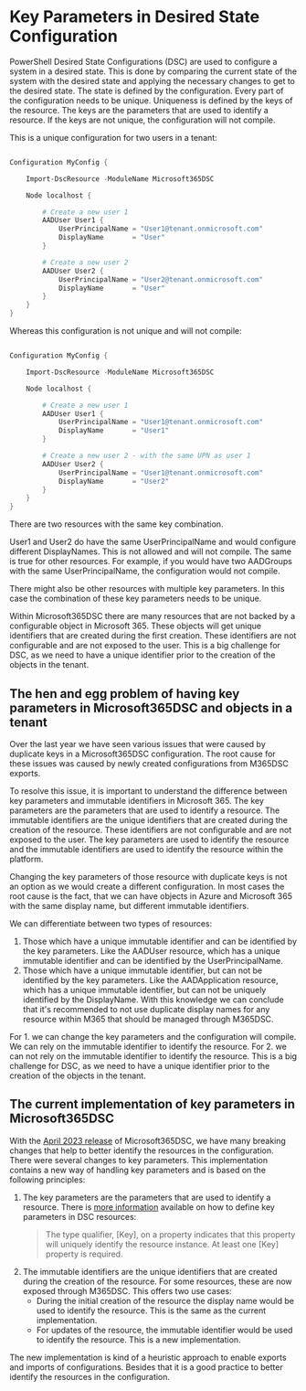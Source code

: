 # Key Parameters in Desired State Configuration

PowerShell Desired State Configurations (DSC) are used to configure a system in a desired state. This is done by comparing the current state of the system with the desired state and applying the necessary changes to get to the desired state. The state is defined by the configuration. Every part of the configuration needs to be unique. Uniqueness is defined by the keys of the resource. The keys are the parameters that are used to identify a resource. If the keys are not unique, the configuration will not compile.

This is a unique configuration for two users in a tenant:

```powershell

Configuration MyConfig {

    Import-DscResource -ModuleName Microsoft365DSC

    Node localhost {

        # Create a new user 1
        AADUser User1 {
            UserPrincipalName = "User1@tenant.onmicrosoft.com"
            DisplayName       = "User"
        }

        # Create a new user 2
        AADUser User2 {
            UserPrincipalName = "User2@tenant.onmicrosoft.com"
            DisplayName       = "User"
        }
    }
}

```

Whereas this configuration is not unique and will not compile:

```powershell

Configuration MyConfig {

    Import-DscResource -ModuleName Microsoft365DSC

    Node localhost {

        # Create a new user 1
        AADUser User1 {
            UserPrincipalName = "User1@tenant.onmicrosoft.com"
            DisplayName       = "User1"
        }

        # Create a new user 2 - with the same UPN as user 1
        AADUser User2 {
            UserPrincipalName = "User1@tenant.onmicrosoft.com"
            DisplayName       = "User2"
        }
    }
}

```

There are two resources with the same key combination.

User1 and User2 do have the same UserPrincipalName and would configure different DisplayNames. This is not allowed and will not compile. The same is true for other resources. For example, if you would have two AADGroups with the same UserPrincipalName, the configuration would not compile.

There might also be other resources with multiple key parameters. In this case the combination of these key parameters needs to be unique.

Within Microsoft365DSC there are many resources that are not backed by a configurable object in Microsoft 365. These objects will get unique identifiers that are created during the first creation. These identifiers are not configurable and are not exposed to the user. This is a big challenge for DSC, as we need to have a unique identifier prior to the creation of the objects in the tenant.

## The hen and egg problem of having key parameters in Microsoft365DSC and objects in a tenant

Over the last year we have seen various issues that were caused by duplicate keys in a Microsoft365DSC configuration. The root cause for these issues was caused by newly created configurations from M365DSC exports.

To resolve this issue, it is important to understand the difference between key parameters and immutable identifiers in Microsoft 365. The key parameters are the parameters that are used to identify a resource. The immutable identifiers are the unique identifiers that are created during the creation of the resource. These identifiers are not configurable and are not exposed to the user. The key parameters are used to identify the resource and the immutable identifiers are used to identify the resource within the platform.

Changing the key parameters of those resource with duplicate keys is not an option as we would create a different configuration. In most cases the root cause is the fact, that we can have objects in Azure and Microsoft 365 with the same display name, but different immutable identifiers.

We can differentiate between two types of resources:

1. Those which have a unique immutable identifier and can be identified by the key parameters. Like the AADUser resource, which has a unique immutable identifier and can be identified by the UserPrincipalName.
2. Those which have a unique immutable identifier, but can not be identified by the key parameters. Like the AADApplication resource, which has a unique immutable identifier, but can not be uniquely identified by the DisplayName. With this knowledge we can conclude that it's recommended to not use duplicate display names for any resource within M365 that should be managed through M365DSC.

For 1. we can change the key parameters and the configuration will compile. We can rely on the immutable identifier to identify the resource. For 2. we can not rely on the immutable identifier to identify the resource. This is a big challenge for DSC, as we need to have a unique identifier prior to the creation of the objects in the tenant.

## The current implementation of key parameters in Microsoft365DSC

With the [April 2023 release](../../blog/april-2023-major-release/index.html) of Microsoft365DSC, we have many breaking changes that help to better identify the resources in the configuration. There were several changes to key parameters. This implementation contains a new way of handling key parameters and is based on the following principles:

1. The key parameters are the parameters that are used to identify a resource.
   There is [more information](https://docs.microsoft.com/en-us/powershell/dsc/authoringresourcekey) available on how to define key parameters in DSC resources:
   >The type qualifier, [Key], on a property indicates that this property will uniquely identify the resource instance. At least one [Key] property is required.
2. The immutable identifiers are the unique identifiers that are created during the creation of the resource. For some resources, these are now exposed through M365DSC. This offers two use cases:
   - During the initial creation of the resource the display name would be used to identify the resource. This is the same as the current implementation.
   - For updates of the resource, the immutable identifier would be used to identify the resource. This is a new implementation.

The new implementation is kind of a heuristic approach to enable exports and imports of configurations. Besides that it is a good practice to better identify the resources in the configuration.
